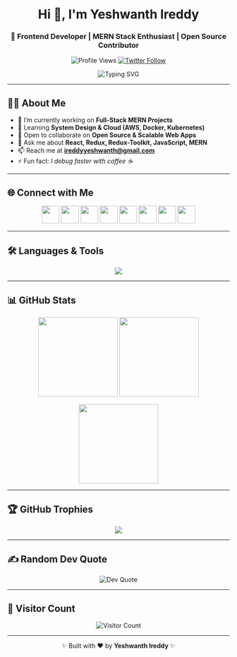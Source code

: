 <!-- Profile Header -->
<h1 align="center">Hi 👋, I'm Yeshwanth Ireddy</h1>
<h3 align="center">🚀 Frontend Developer | MERN Stack Enthusiast | Open Source Contributor</h3>

<!-- Profile Badges -->
<p align="center">
  <img src="https://komarev.com/ghpvc/?username=3lade&label=Profile%20views&color=0e75b6&style=flat" alt="Profile Views" />
  <a href="https://twitter.com/ireddyyeshwanth" target="_blank">
    <img src="https://img.shields.io/twitter/follow/ireddyyeshwanth?logo=twitter&style=for-the-badge" alt="Twitter Follow" />
  </a>
</p>

<!-- Typing Animation -->
<p align="center">
  <img src="https://readme-typing-svg.herokuapp.com?font=Fira+Code&size=22&pause=1000&color=F75C7E&center=true&vCenter=true&width=600&lines=Frontend+Developer;MERN+Stack+Developer;Open+Source+Contributor;Always+Learning+New+Things" alt="Typing SVG" />
</p>

---

## 👨‍💻 About Me  

- 🔭 I’m currently working on **Full-Stack MERN Projects**  
- 🌱 Learning **System Design & Cloud (AWS, Docker, Kubernetes)**  
- 👯 Open to collaborate on **Open Source & Scalable Web Apps**  
- 💬 Ask me about **React, Redux, Redux-Toolkit, JavaScript, MERN**  
- 📫 Reach me at **ireddyyeshwanth@gmail.com**  
- ⚡ Fun fact: *I debug faster with coffee ☕*  

---

## 🌐 Connect with Me  

<p align="center">
  <a href="https://dev.to/ireddyyeshwanth"><img src="https://skillicons.dev/icons?i=devto" height="40"/></a>
  <a href="https://twitter.com/ireddyyeshwanth"><img src="https://skillicons.dev/icons?i=twitter" height="40"/></a>
  <a href="https://linkedin.com/in/ireddyyeshwanth"><img src="https://skillicons.dev/icons?i=linkedin" height="40"/></a>
  <a href="https://stackoverflow.com/users/ireddyyeshwanth"><img src="https://skillicons.dev/icons?i=stackoverflow" height="40"/></a>
  <a href="https://instagram.com/ireddyyeshwanth"><img src="https://skillicons.dev/icons?i=instagram" height="40"/></a>
  <a href="https://leetcode.com/ireddyyeshwanth"><img src="https://skillicons.dev/icons?i=leetcode" height="40"/></a>
  <a href="https://hackerrank.com/ireddyyeshwanth"><img src="https://skillicons.dev/icons?i=hackerrank" height="40"/></a>
  <a href="https://www.codechef.com/users/ireddyyeshwanth"><img src="https://cdn.jsdelivr.net/npm/simple-icons@3.13.0/icons/codechef.svg" height="40" width="40"/></a>
</p>

---

## 🛠️ Languages & Tools  

<p align="center">
  <img src="https://skillicons.dev/icons?i=html,css,js,react,redux,tailwind,bootstrap,nodejs,express,mongodb,mysql,java,python,git,postman,jest,docker,aws" />
</p>

---

## 📊 GitHub Stats  

<p align="center">
  <img src="https://github-readme-stats.vercel.app/api?username=3lade&theme=radical&hide_border=false&include_all_commits=true&count_private=true" height="180em"/>
  <img src="https://github-readme-streak-stats.herokuapp.com/?user=3lade&theme=radical&hide_border=false" height="180em"/>
</p>

<p align="center">
  <img src="https://github-readme-stats.vercel.app/api/top-langs/?username=3lade&theme=radical&hide_border=false&layout=compact" height="180em"/>
</p>

---

## 🏆 GitHub Trophies  

<p align="center">
  <img src="https://github-profile-trophy.vercel.app/?username=3lade&theme=radical&margin-w=10&margin-h=10&no-frame=true" />
</p>

---

## ✍️ Random Dev Quote  

<p align="center">
  <img src="https://quotes-github-readme.vercel.app/api?type=horizontal&theme=radical" alt="Dev Quote"/>
</p>

---

## 🔗 Visitor Count  

<p align="center">
  <img src="https://visitcount.itsvg.in/api?id=3lade&icon=0&color=6" alt="Visitor Count"/>
</p>

---

<!-- Footer -->
<p align="center">✨ Built with ❤️ by <b>Yeshwanth Ireddy</b> ✨</p>
